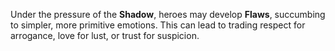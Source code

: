 Under the pressure of the **Shadow**, heroes may develop **Flaws**, succumbing to simpler, more primitive emotions. This can lead to trading respect for arrogance, love for lust, or trust for suspicion.